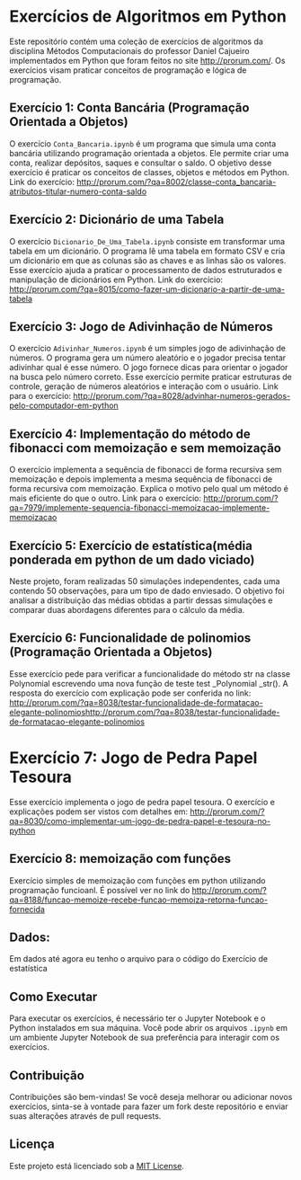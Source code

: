 # Exercícios de Algoritmos em Python

Este repositório contém uma coleção de exercícios de algoritmos  da disciplina Métodos Computacionais do professor Daniel Cajueiro implementados em Python que foram feitos no site http://prorum.com/. Os exercícios visam praticar conceitos de programação e lógica de programação.

## Exercício 1: Conta Bancária (Programação Orientada a Objetos)
O exercício `Conta_Bancaria.ipynb` é um programa que simula uma conta bancária utilizando programação orientada a objetos. Ele permite criar uma conta, realizar depósitos, saques e consultar o saldo. O objetivo desse exercício é praticar os conceitos de classes, objetos e métodos em Python. Link do exercício: http://prorum.com/?qa=8002/classe-conta_bancaria-atributos-titular-numero-conta-saldo

## Exercício 2: Dicionário de uma Tabela
O exercício `Dicionario_De_Uma_Tabela.ipynb` consiste em transformar uma tabela em um dicionário. O programa lê uma tabela em formato CSV e cria um dicionário em que as colunas são as chaves e as linhas são os valores. Esse exercício ajuda a praticar o processamento de dados estruturados e manipulação de dicionários em Python. Link do exercício: http://prorum.com/?qa=8015/como-fazer-um-dicionario-a-partir-de-uma-tabela

## Exercício 3: Jogo de Adivinhação de Números
O exercício `Adivinhar_Numeros.ipynb` é um simples jogo de adivinhação de números. O programa gera um número aleatório e o jogador precisa tentar adivinhar qual é esse número. O jogo fornece dicas para orientar o jogador na busca pelo número correto. Esse exercício permite praticar estruturas de controle, geração de números aleatórios e interação com o usuário. Link para o exercício: http://prorum.com/?qa=8028/advinhar-numeros-gerados-pelo-computador-em-python

## Exercício 4: Implementação do método de fibonacci com memoização e sem memoização
O exercício implementa a sequência de fibonacci de forma recursiva sem memoização e depois implementa a mesma sequência de fibonacci de forma recursiva com memoização. Explica o motivo pelo qual um método é mais eficiente do que o outro. Link para o exercício: http://prorum.com/?qa=7979/implemente-sequencia-fibonacci-memoizacao-implemente-memoizacao

## Exercício 5: Exercício de estatística(média ponderada em python de um dado viciado)
Neste projeto, foram realizadas 50 simulações independentes, cada uma contendo 50 observações, para um tipo de dado enviesado. O objetivo foi analisar a distribuição das médias obtidas a partir dessas simulações e comparar duas abordagens diferentes para o cálculo da média.

## Exercício 6: Funcionalidade de polinomios (Programação Orientada a Objetos)
Esse exercício pede para verificar a funcionalidade do método str na classe Polynomial escrevendo uma nova função de teste test _Polynomial _str(). A resposta do exercício com explicação pode ser conferida no link: http://prorum.com/?qa=8038/testar-funcionalidade-de-formatacao-elegante-polinomioshttp://prorum.com/?qa=8038/testar-funcionalidade-de-formatacao-elegante-polinomios

# Exercício 7: Jogo de Pedra Papel Tesoura
Esse exercício implementa o jogo de pedra papel tesoura. O exercício e explicações podem ser vistos com detalhes em: http://prorum.com/?qa=8030/como-implementar-um-jogo-de-pedra-papel-e-tesoura-no-python

## Exercício 8: memoização com funções
Exercício simples de memoização com funções em python utilizando programação funcioanl. É possível ver no link do http://prorum.com/?qa=8188/funcao-memoize-recebe-funcao-memoiza-retorna-funcao-fornecida


## Dados: 
Em dados até agora eu tenho o arquivo para o código do Exercício de estatística


## Como Executar

Para executar os exercícios, é necessário ter o Jupyter Notebook e o Python instalados em sua máquina. Você pode abrir os arquivos `.ipynb` em um ambiente Jupyter Notebook de sua preferência para interagir com os exercícios.

## Contribuição

Contribuições são bem-vindas! Se você deseja melhorar ou adicionar novos exercícios, sinta-se à vontade para fazer um fork deste repositório e enviar suas alterações através de pull requests.

## Licença

Este projeto está licenciado sob a [MIT License](LICENSE).
